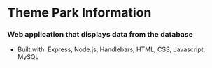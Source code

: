 # Theme Park Information
### Web application that displays data from the database

* Built with: Express, Node.js, Handlebars, HTML, CSS, Javascript, MySQL 
